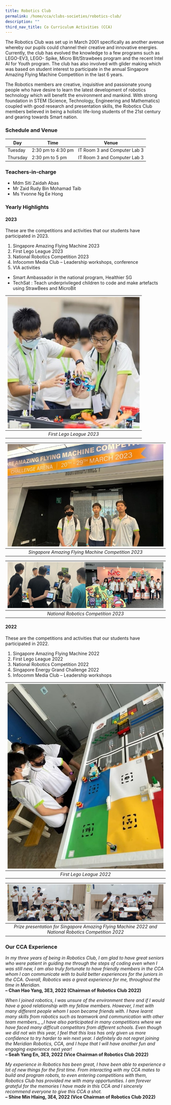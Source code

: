 ```yaml
---
title: Robotics Club
permalink: /home/cca/clubs-societies/robotics-club/
description: ""
third_nav_title: Co Curriculum Activities (CCA)
---
```

The Robotics Club was set up in March 2001 specifically as another avenue whereby our pupils could channel their creative and innovative energies. Currently, the club has evolved the knowledge to a few programs such as LEGO-EV3, LEGO- Spike, Micro Bit/Strawbees program and the recent Intel AI for Youth program. The club has also involved with glider making which was based on student interest to participate in the annual Singapore Amazing Flying Machine Competition in the last 6 years.

The Robotics members are creative, inquisitive and passionate young people who have desire to learn the latest development of robotics technology which will benefit the environment and mankind. With strong foundation in STEM (Science, Technology, Engineering and Mathematics) coupled with good research and presentation skills, the Robotics Club members believed in being a holistic life-long students of the 21st century and gearing towards Smart nation.


### Schedule and Venue

|Day|Time|Venue|
|---|---|---|
|Tuesday|2:30 pm to 4:30 pm|IT Room 3 and Computer Lab 3|
|Thursday|2:30 pm to 5 pm|IT Room 3 and Computer Lab 3|

### Teachers-in-charge

*   Mdm Siti Zaidah Abas
*   Mr Zaid Rudy Bin Mohamad Taib
*   Ms Yvonne Ng Ee Hong


### Yearly Highlights

#### 2023
These are the competitions and activities that our students have participated in 2023.

1.	Singapore Amazing Flying Machine 2023
2.	First Lego League 2023
3.	National Robotics Competition 2023
4.	Infocomm Media Club – Leadership workshops, conference
5.	VIA activities
* Smart Ambassador in the national program, Healthier SG
* TechSat : Teach underprivileged children to code and make artefacts using StrawBees and MicroBit

|![](/images/CCA/Robotics/robotics_2023_01.jpg)|
|:---:|
|*First Lego League 2023*|

|![](/images/CCA/Robotics/robotics_2023_02.jpg)|
|:---:|
|*Singapore Amazing Flying Machine Competition 2023*|

|![](/images/CCA/Robotics/robotics_2023_03.jpg)|
|:---:|
|*National Robotics Competition 2023*|


#### 2022

These are the competitions and activities that our students have participated in 2022.

1.	Singapore Amazing Flying Machine 2022
2.	First Lego League 2022
3.	National Robotics Competition 2022
4.  Singapore Energy Grand Challenge 2022
5.	Infocomm Media Club – Leadership workshops

|![](/images/CCA/Robotics/robotics_2023_04.jpg)|
|:---:|
|*First Lego League 2022*|

|![](/images/CCA/Robotics/robotics_2023_05.jpg)|
|:---:|
|*Prize presentation for Singapore Amazing Flying Machine 2022 and National Robotics Competition 2022*|



### Our CCA Experience

*In my three years of being in Robotics Club, I am glad to have great seniors who were patient in guiding me through the steps of coding even when I was still new, I am also truly fortunate to have friendly members in the CCA whom I can communicate with to build better experiences for the juniors in the CCA. Overall, Robotics was a great experience for me, throughout the time in Meridian.* <br>
**– Chan Hao Yang, 3E3, 2022 (Chairman of Robotics Club 2022)**

*When I joined robotics, I was unsure of the environment there and if I would have a good relationship with my fellow members. However, I met with many different people whom I soon became friends with. I have learnt many skills from robotics such as teamwork and communication with other team members._&nbsp;_I have also participated in many competitions where we have faced many difficult competitors from different schools. Even though we did not win this year, I feel that this loss has only given us more confidence to try harder to win next year. I definitely do not regret joining the Meridian Robotics, CCA, and I hope that I will have another fun and engaging experience next year!*<br>
**– Seah Yang En, 3E3, 2022 (Vice Chairman of Robotics Club 2022)**

*My experience in Robotics has been great, I have been able to experience a lot of new things for the first time. From interacting with my CCA mates to build and program robots, to even entering competitions with them, Robotics Club has provided me with many opportunities. I am forever grateful for the memories I have made in this CCA and I sincerely recommend everyone to give this CCA a shot.*<br>
**– Shine Min Hlaing, 3E4, 2022 (Vice Chairman of Robotics Club 2022)**